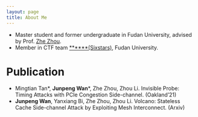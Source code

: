 ```yaml
---
layout: page
title: About Me
---
```


+ Master student and former undergraduate in Fudan University, advised by Prof. [Zhe Zhou](http://homepage.fudan.edu.cn/zz113/).
+ Member in CTF team [\*\*\*\*\*\*(Sixstars)](https://github.com/sixstars), Fudan University.


# Publication
+ Mingtian Tan\*, **Junpeng Wan**\*, Zhe Zhou, Zhou Li. Invisible Probe: Timing Attacks with PCIe Congestion Side-channel. (Oakland’21)
+ **Junpeng Wan**, Yanxiang Bi, Zhe Zhou, Zhou Li. Volcano: Stateless Cache Side-channel Attack by Exploiting Mesh Interconnect. (Arxiv)

